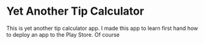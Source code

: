 Yet Another Tip Calculator
==========================
This is yet another tip calculator app. I made this app to learn first hand how to deploy an app to the Play Store. Of course